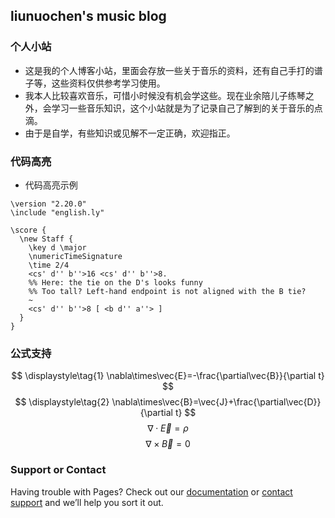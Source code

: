 ## liunuochen's music blog
### 个人小站
- 这是我的个人博客小站，里面会存放一些关于音乐的资料，还有自己手打的谱子等，这些资料仅供参考学习使用。
- 我本人比较喜欢音乐，可惜小时候没有机会学这些。现在业余陪儿子练琴之外，会学习一些音乐知识，这个小站就是为了记录自己了解到的关于音乐的点滴。
- 由于是自学，有些知识或见解不一定正确，欢迎指正。
### 代码高亮
- 代码高亮示例
```
\version "2.20.0"
\include "english.ly"

\score {
  \new Staff {
    \key d \major
    \numericTimeSignature
    \time 2/4
    <cs' d'' b''>16 <cs' d'' b''>8.
    %% Here: the tie on the D's looks funny
    %% Too tall? Left-hand endpoint is not aligned with the B tie?
    ~
    <cs' d'' b''>8 [ <b d'' a''> ]
  }
}
```
### 公式支持
$$
\displaystyle\tag{1}
\nabla\times\vec{E}=-\frac{\partial\vec{B}}{\partial t}
$$
$$
\displaystyle\tag{2}
\nabla\times\vec{B}=\vec{J}+\frac{\partial\vec{D}}{\partial t}
$$
$$
\displaystyle\tag{3}
\nabla\cdot\vec{E}=\rho
$$
$$
\displaystyle\tag{4}
\nabla\times\vec{B}=0
$$
### Support or Contact

Having trouble with Pages? Check out our [documentation](https://docs.github.com/categories/github-pages-basics/) or [contact support](https://support.github.com/contact) and we’ll help you sort it out.
